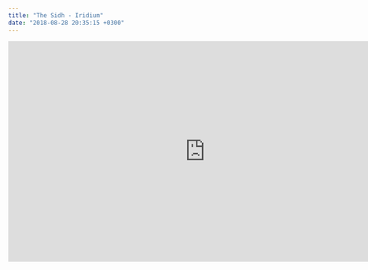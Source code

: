 ```yaml
---
title: "The Sidh - Iridium"
date: "2018-08-28 20:35:15 +0300"
---
```


<iframe allow="autoplay; encrypted-media" allowfullscreen="" frameborder="0" height="450" loading="lazy" src="https://www.youtube.com/embed/amJ_WLmOKS0?feature=oembed" width="800"></iframe>
